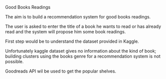 Good Books Readings

The aim is to build a recommendation system for good books readings. 

The user is asked to enter the title of a book he wants to read or has already read and the system will propose him some book readings. 

First step would be to understand the dataset provided in Kaggle. 

Unfortunately kaggle dataset gives no information about the kind of book; building clusters using the books genre for a recommendation system is not possible. 

Goodreads API wil be used to get the popular shelves.
